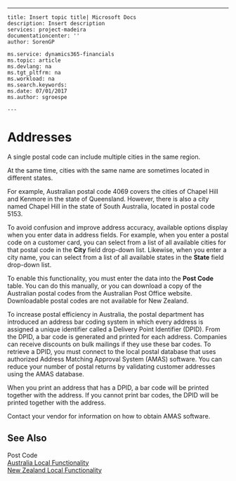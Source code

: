 ---
    title: Insert topic title| Microsoft Docs
    description: Insert description
    services: project-madeira
    documentationcenter: ''
    author: SorenGP

    ms.service: dynamics365-financials
    ms.topic: article
    ms.devlang: na
    ms.tgt_pltfrm: na
    ms.workload: na
    ms.search.keywords:
    ms.date: 07/01/2017
    ms.author: sgroespe

    ---
# Addresses
A single postal code can include multiple cities in the same region.  
  
 At the same time, cities with the same name are sometimes located in different states.  
  
 For example, Australian postal code 4069 covers the cities of Chapel Hill and Kenmore in the state of Queensland. However, there is also a city named Chapel Hill in the state of South Australia, located in postal code 5153.  
  
 To avoid confusion and improve address accuracy, available options display when you enter data in address fields. For example, when you enter a postal code on a customer card, you can select from a list of all available cities for that postal code in the **City** field drop-down list. Likewise, when you enter a city name, you can select from a list of all available states in the **State** field drop-down list.  
  
 To enable this functionality, you must enter the data into the **Post Code** table. You can do this manually, or you can download a copy of the Australian postal codes from the Australian Post Office website. Downloadable postal codes are not available for New Zealand.  
  
 To increase postal efficiency in Australia, the postal department has introduced an address bar coding system in which every address is assigned a unique identifier called a Delivery Point Identifier \(DPID\). From the DPID, a bar code is generated and printed for each address. Companies can receive discounts on bulk mailings if they use these bar codes. To retrieve a DPID, you must connect to the local postal database that uses authorized Address Matching Approval System \(AMAS\) software. You can reduce your number of postal returns by validating customer addresses using the AMAS database.  
  
 When you print an address that has a DPID, a bar code will be printed together with the address. If you cannot print bar codes, the DPID will be printed together with the address.  
  
 Contact your vendor for information on how to obtain AMAS software.  
  
## See Also  
 Post Code   
 [Australia Local Functionality](../FullExperience/australia-local-functionality.md)   
 [New Zealand Local Functionality](../FullExperience/new-zealand-local-functionality.md)